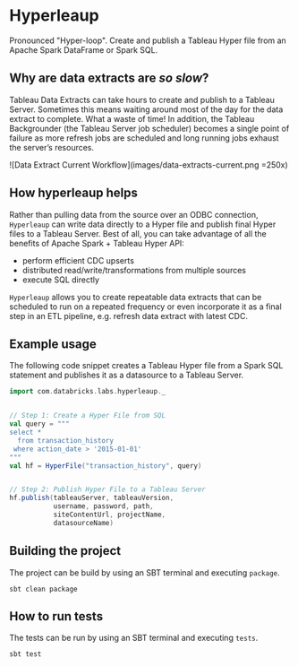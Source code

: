 # Hyperleaup
Pronounced "Hyper-loop". Create and publish a Tableau Hyper file from an Apache Spark DataFrame or Spark SQL.

## Why are data extracts are _so slow_?
Tableau Data Extracts can take hours to create and publish to a Tableau Server.
Sometimes this means waiting around most of the day for the data extract to complete.
What a waste of time! In addition, the Tableau Backgrounder (the Tableau Server job scheduler)
becomes a single point of failure as more refresh jobs are scheduled and long running jobs exhaust the server’s resources.

![Data Extract Current Workflow](images/data-extracts-current.png =250x)

## How hyperleaup helps
Rather than pulling data from the source over an ODBC connection, `Hyperleaup` can write data directly to a Hyper file
and publish final Hyper files to a Tableau Server. Best of all, you can take advantage of all the benefits of 
Apache Spark + Tableau Hyper API:
- perform efficient CDC upserts
- distributed read/write/transformations from multiple sources
- execute SQL directly

`Hyperleaup` allows you to create repeatable data extracts that can be scheduled to run on a repeated frequency
or even incorporate it as a final step in an ETL pipeline, e.g. refresh data extract with latest CDC.

## Example usage
The following code snippet creates a Tableau Hyper file from a Spark SQL statement and publishes it as a datasource to a Tableau Server.
```scala
import com.databricks.labs.hyperleaup._


// Step 1: Create a Hyper File from SQL
val query = """
select *
  from transaction_history
 where action_date > '2015-01-01'
"""
val hf = HyperFile("transaction_history", query)


// Step 2: Publish Hyper File to a Tableau Server
hf.publish(tableauServer, tableauVersion,
           username, password, path,
           siteContentUrl, projectName,
           datasourceName)
```

## Building the project
The project can be build by using an SBT terminal and executing `package`.
```sbtshell
sbt clean package
```

## How to run tests
The tests can be run by using an SBT terminal and executing `tests`.
```sbtshell
sbt test
```